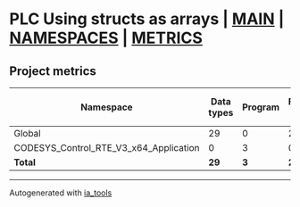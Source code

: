 # PLC Using structs as arrays | [MAIN] | [NAMESPACES] | [METRICS]  

## Project metrics

| Namespace | Data types | Program | Function Block | Function | Class | Lines of code | Maintainable size |
| --------- | ---------- | ------- | -------------- | -------- | ----- | ------------- | ----------------- |
| Global | 29 | 0 | 2 | 51 | 0 | 2064 | 3203 |  
| CODESYS_Control_RTE_V3_x64_Application | 0 | 3 | 0 | 0 | 0 | 77 | 98 |  
| __Total__ | __29__ | __3__ | __2__ | __51__ | __0__ | __2141__ | __3301__ |  

---
Autogenerated with [ia_tools](https://github.com/tkucic/ia_tools)  

[MAIN]: ../index_st.md
[NAMESPACES]: ../docs/ns/nsList_st.md
[METRICS]: metrics_st.md
